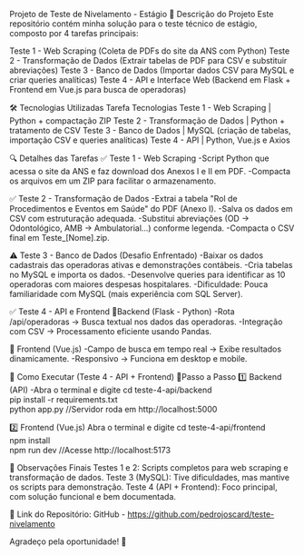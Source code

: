 
Projeto de Teste de Nivelamento - Estágio
📝 Descrição do Projeto
Este repositório contém minha solução para o teste técnico de estágio, composto por 4 tarefas principais:

Teste 1 - Web Scraping (Coleta de PDFs do site da ANS com Python)
Teste 2 - Transformação de Dados (Extrair tabelas de PDF para CSV e substituir abreviações)
Teste 3 - Banco de Dados (Importar dados CSV para MySQL e criar queries analíticas)
Teste 4 - API e Interface Web (Backend em Flask + Frontend em Vue.js para busca de operadoras)

🛠️ Tecnologias Utilizadas
Tarefa	Tecnologias
Teste 1 - Web Scraping  |   Python + compactação ZIP
Teste 2 - Transformação de Dados    |	Python + tratamento de CSV
Teste 3 - Banco de Dados	|   MySQL (criação de tabelas, importação CSV e queries analíticas)
Teste 4 - API	|   Python, Vue.js e Axios

🔍 Detalhes das Tarefas
✅ Teste 1 - Web Scraping
-Script Python que acessa o site da ANS e faz download dos Anexos I e II em PDF.
-Compacta os arquivos em um ZIP para facilitar o armazenamento.

✅ Teste 2 - Transformação de Dados
-Extrai a tabela "Rol de Procedimentos e Eventos em Saúde" do PDF (Anexo I).
-Salva os dados em CSV com estruturação adequada.
-Substitui abreviações (OD → Odontológico, AMB → Ambulatorial...) conforme legenda.
-Compacta o CSV final em Teste_[Nome].zip.

⚠️ Teste 3 - Banco de Dados (Desafio Enfrentado)
-Baixar os dados cadastrais das operadoras ativas e demonstrações contábeis.
-Cria tabelas no MySQL e importa os dados.
-Desenvolve queries para identificar as 10 operadoras com maiores despesas hospitalares.
-Dificuldade: Pouca familiaridade com MySQL (mais experiência com SQL Server).

✅ Teste 4 - API e Frontend
🔹Backend (Flask - Python)
-Rota /api/operadoras → Busca textual nos dados das operadoras.
-Integração com CSV → Processamento eficiente usando Pandas.

🔹 Frontend (Vue.js)
-Campo de busca em tempo real → Exibe resultados dinamicamente.
-Responsivo → Funciona em desktop e mobile.

🚀 Como Executar (Teste 4 - API + Frontend)
🔹Passo a Passo
1️⃣ Backend (API)
-Abra o terminal e digite
cd teste-4-api/backend  
pip install -r requirements.txt  
python app.py   //Servidor roda em http://localhost:5000  

2️⃣ Frontend (Vue.js)
Abra o terminal e digite
cd teste-4-api/frontend  
npm install  
npm run dev  //Acesse http://localhost:5173 

📌 Observações Finais
Testes 1 e 2: Scripts completos para web scraping e transformação de dados.
Teste 3 (MySQL): Tive dificuldades, mas mantive os scripts para demonstração.
Teste 4 (API + Frontend): Foco principal, com solução funcional e bem documentada.

🔗 Link do Repositório: GitHub - https://github.com/pedrojoscard/teste-nivelamento

Agradeço pela oportunidade! 🚀
